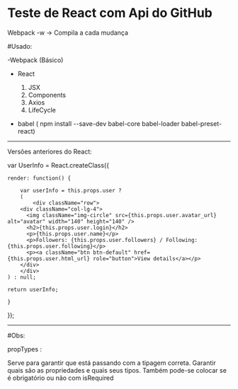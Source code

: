 # Teste de React com Api do GitHub



Webpack -w -> Compila a cada mudança

#Usado:


-Webpack (Básico)

- React
	1. JSX
	2. Components
	3. Axios
	4. LifeCycle


- babel ( npm install --save-dev babel-core babel-loader babel-preset-react)



---------------------------------------

Versões anteriores do React:



var UserInfo = React.createClass({
	
	render: function() {
			
		var userInfo = this.props.user ?
		(
			<div className="row">
        <div className="col-lg-4">
          <img className="img-circle" src={this.props.user.avatar_url} alt="avatar" width="140" height="140" />
          <h2>{this.props.user.login}</h2>
          <p>{this.props.user.name}</p>
          <p>Followers: {this.props.user.followers} / Following: {this.props.user.following}</p>
          <p><a className="btn btn-default" href={this.props.user.html_url} role="button">View details</a></p>
        </div>
	    </div>
  	) : null;

  	return userInfo;

	}
});


---------------------------------------
#Obs:

propTypes :

Serve para garantir que está passando com a tipagem correta. Garantir quais são as propriedades e quais seus tipos. Também pode-se colocar se é obrigatório ou não com isRequired
